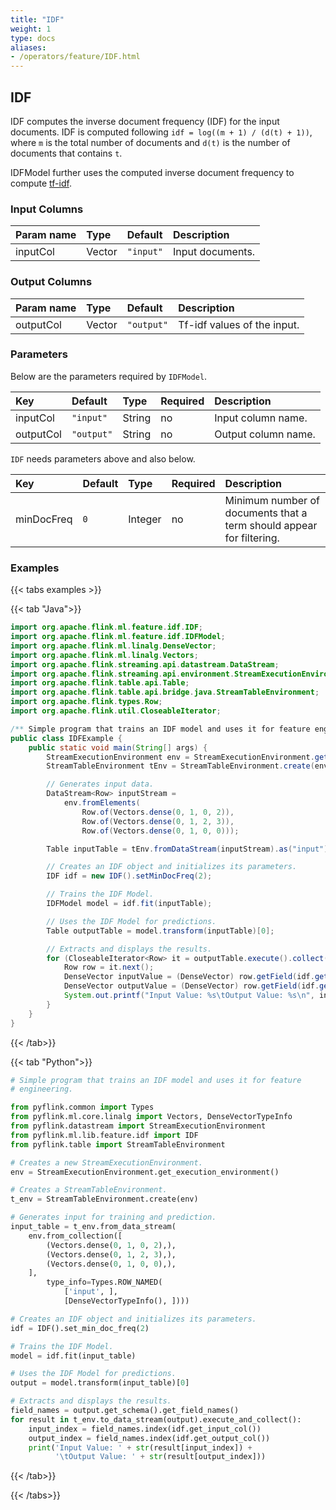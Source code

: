 ```yaml
---
title: "IDF"
weight: 1
type: docs
aliases:
- /operators/feature/IDF.html
---
```


<!--
Licensed to the Apache Software Foundation (ASF) under one
or more contributor license agreements.  See the NOTICE file
distributed with this work for additional information
regarding copyright ownership.  The ASF licenses this file
to you under the Apache License, Version 2.0 (the
"License"); you may not use this file except in compliance
with the License.  You may obtain a copy of the License at

  http://www.apache.org/licenses/LICENSE-2.0

Unless required by applicable law or agreed to in writing,
software distributed under the License is distributed on an
"AS IS" BASIS, WITHOUT WARRANTIES OR CONDITIONS OF ANY
KIND, either express or implied.  See the License for the
specific language governing permissions and limitations
under the License.
-->

## IDF

IDF computes the inverse document frequency (IDF) for the
input documents. IDF is computed following 
`idf = log((m + 1) / (d(t) + 1))`, where `m` is the total
number of documents and `d(t)` is the number of documents
that contains `t`.

IDFModel further uses the computed inverse document frequency
to compute [tf-idf](https://en.wikipedia.org/wiki/Tf%E2%80%93idf).

### Input Columns

| Param name | Type   | Default   | Description      |
|:-----------|:-------|:----------|:-----------------|
| inputCol   | Vector | `"input"` | Input documents. |

### Output Columns

| Param name | Type   | Default    | Description                 |
|:-----------|:-------|:-----------|:----------------------------|
| outputCol  | Vector | `"output"` | Tf-idf values of the input. |

### Parameters

Below are the parameters required by `IDFModel`.

| Key       | Default    | Type   | Required | Description         |
|:----------|:-----------|:-------|:---------|:--------------------|
| inputCol  | `"input"`  | String | no       | Input column name.  |
| outputCol | `"output"` | String | no       | Output column name. |


`IDF` needs parameters above and also below.

| Key        | Default    | Type    | Required | Description                                                          |
|:-----------|:-----------|:--------|:---------|:---------------------------------------------------------------------|
| minDocFreq | `0`        | Integer | no       | Minimum number of documents that a term should appear for filtering. |

### Examples

{{< tabs examples >}}

{{< tab "Java">}}

```java
import org.apache.flink.ml.feature.idf.IDF;
import org.apache.flink.ml.feature.idf.IDFModel;
import org.apache.flink.ml.linalg.DenseVector;
import org.apache.flink.ml.linalg.Vectors;
import org.apache.flink.streaming.api.datastream.DataStream;
import org.apache.flink.streaming.api.environment.StreamExecutionEnvironment;
import org.apache.flink.table.api.Table;
import org.apache.flink.table.api.bridge.java.StreamTableEnvironment;
import org.apache.flink.types.Row;
import org.apache.flink.util.CloseableIterator;

/** Simple program that trains an IDF model and uses it for feature engineering. */
public class IDFExample {
	public static void main(String[] args) {
		StreamExecutionEnvironment env = StreamExecutionEnvironment.getExecutionEnvironment();
		StreamTableEnvironment tEnv = StreamTableEnvironment.create(env);

		// Generates input data.
		DataStream<Row> inputStream =
			env.fromElements(
				Row.of(Vectors.dense(0, 1, 0, 2)),
				Row.of(Vectors.dense(0, 1, 2, 3)),
				Row.of(Vectors.dense(0, 1, 0, 0)));

		Table inputTable = tEnv.fromDataStream(inputStream).as("input");

		// Creates an IDF object and initializes its parameters.
		IDF idf = new IDF().setMinDocFreq(2);

		// Trains the IDF Model.
		IDFModel model = idf.fit(inputTable);

		// Uses the IDF Model for predictions.
		Table outputTable = model.transform(inputTable)[0];

		// Extracts and displays the results.
		for (CloseableIterator<Row> it = outputTable.execute().collect(); it.hasNext(); ) {
			Row row = it.next();
			DenseVector inputValue = (DenseVector) row.getField(idf.getInputCol());
			DenseVector outputValue = (DenseVector) row.getField(idf.getOutputCol());
			System.out.printf("Input Value: %s\tOutput Value: %s\n", inputValue, outputValue);
		}
	}
}

```

{{< /tab>}}

{{< tab "Python">}}

```python
# Simple program that trains an IDF model and uses it for feature
# engineering.

from pyflink.common import Types
from pyflink.ml.core.linalg import Vectors, DenseVectorTypeInfo
from pyflink.datastream import StreamExecutionEnvironment
from pyflink.ml.lib.feature.idf import IDF
from pyflink.table import StreamTableEnvironment

# Creates a new StreamExecutionEnvironment.
env = StreamExecutionEnvironment.get_execution_environment()

# Creates a StreamTableEnvironment.
t_env = StreamTableEnvironment.create(env)

# Generates input for training and prediction.
input_table = t_env.from_data_stream(
    env.from_collection([
        (Vectors.dense(0, 1, 0, 2),),
        (Vectors.dense(0, 1, 2, 3),),
        (Vectors.dense(0, 1, 0, 0),),
    ],
        type_info=Types.ROW_NAMED(
            ['input', ],
            [DenseVectorTypeInfo(), ])))

# Creates an IDF object and initializes its parameters.
idf = IDF().set_min_doc_freq(2)

# Trains the IDF Model.
model = idf.fit(input_table)

# Uses the IDF Model for predictions.
output = model.transform(input_table)[0]

# Extracts and displays the results.
field_names = output.get_schema().get_field_names()
for result in t_env.to_data_stream(output).execute_and_collect():
    input_index = field_names.index(idf.get_input_col())
    output_index = field_names.index(idf.get_output_col())
    print('Input Value: ' + str(result[input_index]) +
          '\tOutput Value: ' + str(result[output_index]))
```

{{< /tab>}}

{{< /tabs>}}
